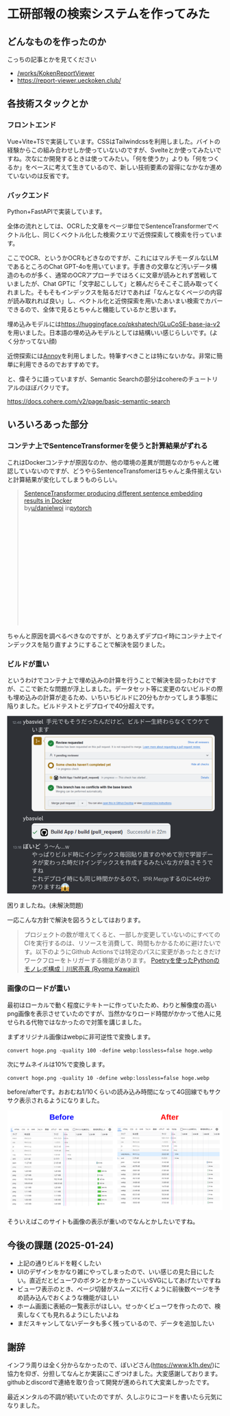 # 工研部報の検索システムを作ってみた
## どんなものを作ったのか

こっちの記事とかを見てください

- [/works/KokenReportViewer](/works/KokenReportViewer)
- <https://report-viewer.ueckoken.club/>

## 各技術スタックとか
### フロントエンド

Vue+Vite+TSで実装しています。CSSはTailwindcssを利用しました。バイトの経験からこの組み合わせしか使っていないのですが、Svelteとか使ってみたいですね。次なにか開発するときは使ってみたい。「何を使うか」よりも「何をつくるか」をベースに考えて生きているので、新しい技術要素の習得になかなか進めていないのは反省です。


### バックエンド

Python+FastAPIで実装しています。

全体の流れとしては、OCRした文章をページ単位でSentenceTransformerでベクトル化し、同じくベクトル化した検索クエリで近傍探索して検索を行っています。

ここでOCR、というかOCRもどきなのですが、これにはマルチモーダルなLLMであるところのChat GPT-4oを用いています。手書きの文章など汚いデータ構造のものが多く、通常のOCRアプローチではろくに文章が読みとれず苦戦していましたが、Chat GPTに「文字起こしして」と頼んだらそこそこ読み取ってくれました。そもそもインデックスを貼るだけであれば「なんとなくページの内容が読み取れれば良い」し、ベクトル化と近傍探索を用いたあいまい検索でカバーできるので、全体で見るとちゃんと機能しているかと思います。

埋め込みモデルには<https://huggingface.co/pkshatech/GLuCoSE-base-ja-v2>を用いました。日本語の埋め込みモデルとしては結構いい感じらしいです。(よく分かってない顔)

近傍探索には[Annoy](https://github.com/spotify/annoy)を利用しました。特筆すべきことは特にないかな。非常に簡単に利用できるのでおすすめです。

と、偉そうに語っていますが、Semantic Searchの部分はcohereのチュートリアルのほぼパクリです。

<https://docs.cohere.com/v2/page/basic-semantic-search>

## いろいろあった部分
### コンテナ上でSentenceTransformerを使うと計算結果がずれる

これはDockerコンテナが原因なのか、他の環境の差異が問題なのかちゃんと確認していないのですが、どうやらSentenceTransfomerはちゃんと条件揃えないと計算結果が変化してしまうものらしい。

<blockquote class="reddit-embed-bq" style="height:316px" data-embed-height="316"><a href="https://www.reddit.com/r/pytorch/comments/z9amf3/sentencetransformer_producing_different_sentence/">SentenceTransformer producing different sentence embedding results in Docker</a><br> by<a href="https://www.reddit.com/user/danielwoi/">u/danielwoi</a> in<a href="https://www.reddit.com/r/pytorch/">pytorch</a></blockquote><script async="" src="https://embed.reddit.com/widgets.js" charset="UTF-8"></script>

ちゃんと原因を調べるべきなのですが、とりあえずデプロイ時にコンテナ上でインデックスを貼り直すようにすることで解決を図りました。


### ビルドが重い

というわけでコンテナ上で埋め込みの計算を行うことで解決を図ったわけですが、ここで新たな問題が浮上しました。データセット等に変更のないビルドの際も埋め込みの計算が走るため、いちいちビルドに20分もかかってしまう事態に陥りました。ビルドテストとデプロイで40分超えです。

![頭を抱える開発メンバー](./2025-01-24_10-55.png)

困りましたね。(未解決問題)

一応こんな方針で解決を図ろうとしてはおります。

> プロジェクトの数が増えてくると、一部しか変更していないのにすべてのCIを実行するのは、リソースを消費して、時間もかかるために避けたいです。以下のようにGithub Actionsでは特定のパスに変更があったときだけワークフローをトリガーする機能があります。
> [Poetryを使ったPythonのモノレポ構成｜川尻亮真 (Ryoma Kawajiri)](https://zenn.dev/tellernovel_inc/articles/27e21b8cca94c8)

### 画像のロードが重い

最初はローカルで動く程度にテキトーに作っていたため、わりと解像度の高いpng画像を表示させていたのですが、当然かなりロード時間がかかって他人に見せられる代物ではなかったので対策を講じました。

まずオリジナル画像はwebpに非可逆性で変換します。
```shell
convert hoge.png -quality 100 -define webp:lossless=false hoge.webp
```

次にサムネイルは10%で変換します。
```shell
convert hoge.png -quality 10 -define webp:lossless=false hoge.webp
```

before/afterです。おおむね1/10くらいの読み込み時間になって4G回線でもサクサク表示されるようになりました。

![読み込み時間の比較](./2025-01-24_11-06.png)

そういえばこのサイトも画像の表示が重いのでなんとかしたいですね。

## 今後の課題 (2025-01-24)

- 上記の通りビルドを軽くしたい
- UIのデザインをかなり雑にやってしまったので、いい感じの見た目にしたい。直近だとビューワのボタンとかをかっこいいSVGにしてあげたいですね
- ビューワ表示のとき、ページ切替がスムーズに行くように前後数ページを予め読み込んでおくような機能がほしい
- ホーム画面に表紙の一覧表示がほしい。せっかくビューワを作ったので、検索しなくても見れるようにしたいよね
- まだスキャンしてないデータも多く残っているので、データを追加したい


## 謝辞

インフラ周りは全く分からなかったので、ぼいどさん(<https://www.k1h.dev/>)に協力を仰ぎ、分担してなんとか実装にこぎつけました。大変感謝しております。githubとdiscordで連絡を取り合って開発が進められて大変楽しかったです。

最近メンタルの不調が続いていたのですが、久しぶりにコードを書いたら元気になりました。